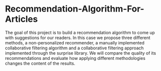 # Recommendation-Algorithm-For-Articles
The goal of this project is to build a recommendation algorithm to come up with suggestions for our readers. In this case we propose three different methods, a non-personalized recommender, a manually implemented collaborative filtering algorithm and a collaborative filtering approach implemented through the surprise library. We will compare the quality of its recommendations and evaluate how applying different methodologies changes the content of the results.
